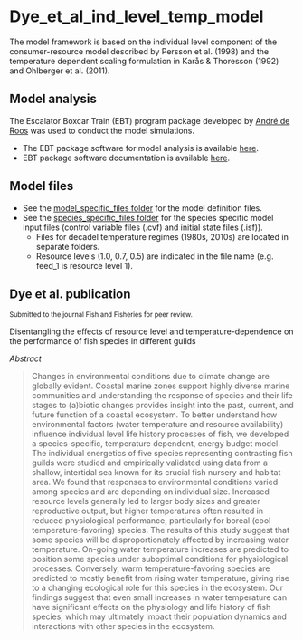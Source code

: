 # Dye_et_al_ind_level_temp_model
The model framework is based on the individual level component of the consumer-resource model described by Persson et al. (1998) and the temperature dependent scaling formulation in Karås &amp; Thoresson (1992) and Ohlberger et al. (2011). 

## Model analysis
The Escalator Boxcar Train (EBT) program package developed by [André de Roos](https://staff.fnwi.uva.nl/a.m.deroos/index.html) was used to conduct the model simulations.
- The EBT package software for model analysis is available [here](https://staff.fnwi.uva.nl/a.m.deroos/EBT/Software/index.html). 
- EBT package software documentation is available [here](https://staff.fnwi.uva.nl/a.m.deroos/EBT/Documentation/index.html).

## Model files
- See the [model_specific_files folder](https://github.com/bassdye/Dye_et_al_ind_level_temp_model/tree/main/model_specific_files) for the model definition files.
- See the [species_specific_files folder](https://github.com/bassdye/Dye_et_al_ind_level_temp_model/tree/main/species_specific_files) for the species specific model input files (control variable files (.cvf) and initial state files (.isf)).
  - Files for decadel temperature regimes (1980s, 2010s) are located in separate folders.
  - Resource levels (1.0, 0.7, 0.5) are indicated in the file name (e.g. feed_1 is resource level 1).

## Dye et al. publication 
<sup>Submitted to the journal Fish and Fisheries for peer review.<sup>

Disentangling the effects of resource level and temperature-dependence on the performance of fish species in different guilds

_Abstract_
>Changes in environmental conditions due to climate change are globally evident. Coastal marine zones support highly diverse marine communities and understanding the response of species and their life stages to (a)biotic changes provides insight into the past, current, and future function of a coastal ecosystem. To better understand how environmental factors (water temperature and resource availability) influence individual level life history processes of fish, we developed a species-specific, temperature dependent, energy budget model. The individual energetics of five species representing contrasting fish guilds were studied and empirically validated using data from a shallow, intertidal sea known for its crucial fish nursery and habitat area. We found that responses to environmental conditions varied among species and are depending on individual size. Increased resource levels generally led to larger body sizes and greater reproductive output, but higher temperatures often resulted in reduced physiological performance, particularly for boreal (cool temperature-favoring) species. The results of this study suggest that some species will be disproportionately affected by increasing water temperature. On-going water temperature increases are predicted to position some species under suboptimal conditions for physiological processes. Conversely, warm temperature-favoring species are predicted to mostly benefit from rising water temperature, giving rise to a changing ecological role for this species in the ecosystem. Our findings suggest that even small increases in water temperature can have significant effects on the physiology and life history of fish species, which may ultimately impact their population dynamics and interactions with other species in the ecosystem.






